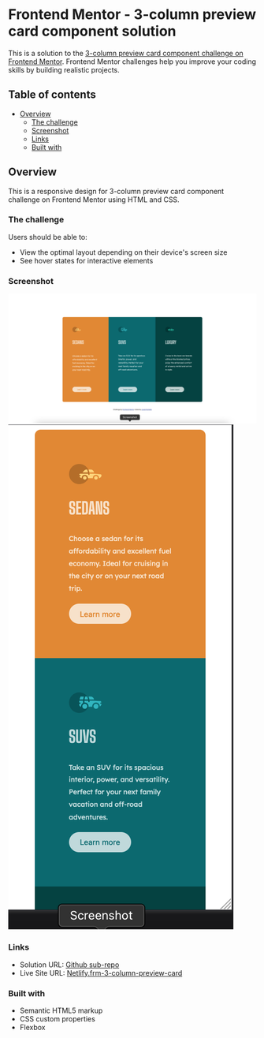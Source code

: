 # Frontend Mentor - 3-column preview card component solution

This is a solution to the [3-column preview card component challenge on Frontend Mentor](https://www.frontendmentor.io/challenges/3column-preview-card-component-pH92eAR2-). Frontend Mentor challenges help you improve your coding skills by building realistic projects. 


## Table of contents

- [Overview](#overview)
  - [The challenge](#the-challenge)
  - [Screenshot](#screenshot)
  - [Links](#links)
  - [Built with](#built-with)


## Overview

This is a responsive design for 3-column preview card component challenge on Frontend Mentor using HTML and CSS.


### The challenge

Users should be able to:

- View the optimal layout depending on their device's screen size
- See hover states for interactive elements


### Screenshot

![Desktop sceenshot](./images/screenshot-desktop-3-column-card.png) 
![Mobile Screenshot](./images/screenshot-mobile-3-column-card.png)


### Links

- Solution URL: [Github sub-repo](https://github.com/lawalOyinlola/frontend_mentor/tree/frontend_mentor/3-column-preview-card)
- Live Site URL: [Netlify.frm-3-column-preview-card](https://frm-3-column-preview-card.netlify.app/)


### Built with

- Semantic HTML5 markup
- CSS custom properties
- Flexbox

